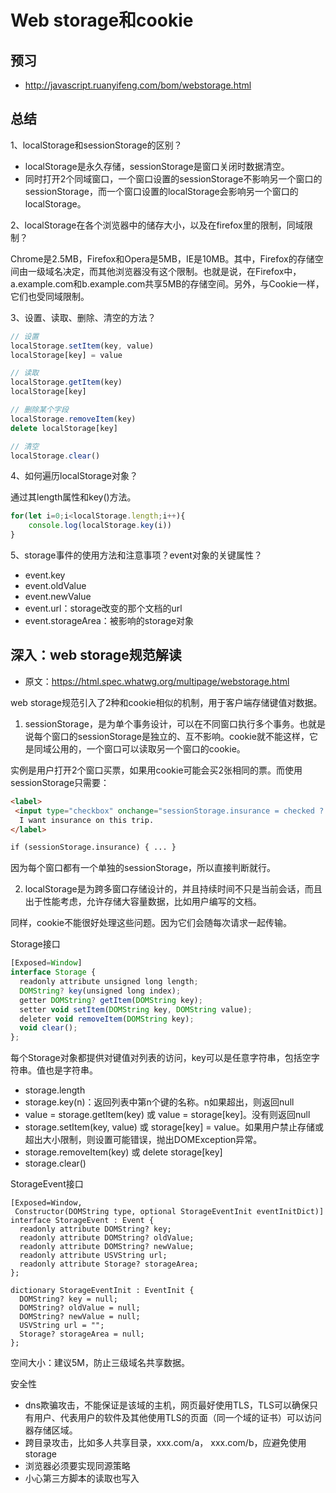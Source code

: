 # Web storage和cookie

## 预习

- http://javascript.ruanyifeng.com/bom/webstorage.html

## 总结
1、localStorage和sessionStorage的区别？

- localStorage是永久存储，sessionStorage是窗口关闭时数据清空。
- 同时打开2个同域窗口，一个窗口设置的sessionStorage不影响另一个窗口的sessionStorage，而一个窗口设置的localStorage会影响另一个窗口的localStorage。


2、localStorage在各个浏览器中的储存大小，以及在firefox里的限制，同域限制？

Chrome是2.5MB，Firefox和Opera是5MB，IE是10MB。其中，Firefox的存储空间由一级域名决定，而其他浏览器没有这个限制。也就是说，在Firefox中，a.example.com和b.example.com共享5MB的存储空间。另外，与Cookie一样，它们也受同域限制。

3、设置、读取、删除、清空的方法？

```javascript
// 设置
localStorage.setItem(key, value)
localStorage[key] = value

// 读取
localStorage.getItem(key)
localStorage[key]

// 删除某个字段
localStorage.removeItem(key)
delete localStorage[key]

// 清空
localStorage.clear()
```


4、如何遍历localStorage对象？

通过其length属性和key()方法。

```javascript
for(let i=0;i<localStorage.length;i++){
    console.log(localStorage.key(i))
}
```

5、storage事件的使用方法和注意事项？event对象的关键属性？

- event.key
- event.oldValue
- event.newValue
- event.url：storage改变的那个文档的url
- event.storageArea：被影响的storage对象

## 深入：web storage规范解读

- 原文：https://html.spec.whatwg.org/multipage/webstorage.html

web storage规范引入了2种和cookie相似的机制，用于客户端存储键值对数据。

1. sessionStorage，是为单个事务设计，可以在不同窗口执行多个事务。也就是说每个窗口的sessionStorage是独立的、互不影响。cookie就不能这样，它是同域公用的，一个窗口可以读取另一个窗口的cookie。

实例是用户打开2个窗口买票，如果用cookie可能会买2张相同的票。而使用sessionStorage只需要：

```html
<label>
 <input type="checkbox" onchange="sessionStorage.insurance = checked ? 'true' : ''">
  I want insurance on this trip.
</label>

if (sessionStorage.insurance) { ... }
```

因为每个窗口都有一个单独的sessionStorage，所以直接判断就行。

2. localStorage是为跨多窗口存储设计的，并且持续时间不只是当前会话，而且出于性能考虑，允许存储大容量数据，比如用户编写的文档。

同样，cookie不能很好处理这些问题。因为它们会随每次请求一起传输。

Storage接口

```javascript
[Exposed=Window]
interface Storage {
  readonly attribute unsigned long length;
  DOMString? key(unsigned long index);
  getter DOMString? getItem(DOMString key);
  setter void setItem(DOMString key, DOMString value);
  deleter void removeItem(DOMString key);
  void clear();
};
```

每个Storage对象都提供对键值对列表的访问，key可以是任意字符串，包括空字符串。值也是字符串。

- storage.length
- storage.key(n)：返回列表中第n个键的名称。n如果超出，则返回null
- value = storage.getItem(key) 或 value = storage[key]。没有则返回null
- storage.setItem(key, value) 或 storage[key] = value。如果用户禁止存储或超出大小限制，则设置可能错误，抛出DOMException异常。
- storage.removeItem(key) 或 delete storage[key]
- storage.clear() 

StorageEvent接口

```
[Exposed=Window,
 Constructor(DOMString type, optional StorageEventInit eventInitDict)]
interface StorageEvent : Event {
  readonly attribute DOMString? key;
  readonly attribute DOMString? oldValue;
  readonly attribute DOMString? newValue;
  readonly attribute USVString url;
  readonly attribute Storage? storageArea;
};

dictionary StorageEventInit : EventInit {
  DOMString? key = null;
  DOMString? oldValue = null;
  DOMString? newValue = null;
  USVString url = "";
  Storage? storageArea = null;
};
```

空间大小：建议5M，防止三级域名共享数据。

安全性
- dns欺骗攻击，不能保证是该域的主机，网页最好使用TLS，TLS可以确保只有用户、代表用户的软件及其他使用TLS的页面（同一个域的证书）可以访问器存储区域。
- 跨目录攻击，比如多人共享目录，xxx.com/a， xxx.com/b，应避免使用storage
- 浏览器必须要实现同源策略
- 小心第三方脚本的读取也写入






